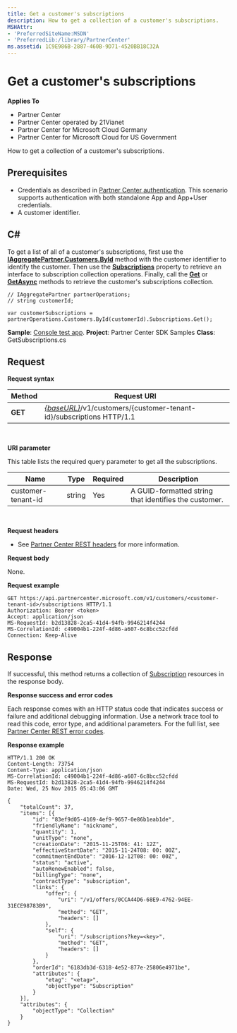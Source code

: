 ```yaml
---
title: Get a customer's subscriptions
description: How to get a collection of a customer's subscriptions.
MSHAttr:
- 'PreferredSiteName:MSDN'
- 'PreferredLib:/library/PartnerCenter'
ms.assetid: 1C9E986B-2887-460B-9D71-4520BB18C32A
---
```


# Get a customer's subscriptions


**Applies To**

-   Partner Center
-   Partner Center operated by 21Vianet
-   Partner Center for Microsoft Cloud Germany
-   Partner Center for Microsoft Cloud for US Government

How to get a collection of a customer's subscriptions.

## <span id="Prerequisites"></span><span id="prerequisites"></span><span id="PREREQUISITES"></span>Prerequisites


-   Credentials as described in [Partner Center authentication](partner-center-authentication.md). This scenario supports authentication with both standalone App and App+User credentials.
-   A customer identifier.

## <span id="C_"></span><span id="c_"></span>C#


To get a list of all of a customer's subscriptions, first use the [**IAggregatePartner.Customers.ById**](pc_sdk_cust.icustomercollection_byid) method with the customer identifier to identify the customer. Then use the [**Subscriptions**](pc_sdk_cust.icustomer_subscriptions) property to retrieve an interface to subscription collection operations. Finally, call the [**Get**](pc_sdk_subscrpt.isubscriptioncollection_get) or [**GetAsync**](pc_sdk_subscrpt.isubscriptioncollection_getasync) methods to retrieve the customer's subscriptions collection.

```
// IAggregatePartner partnerOperations;
// string customerId;

var customerSubscriptions = partnerOperations.Customers.ById(customerId).Subscriptions.Get();
```

**Sample**: [Console test app](console-test-app.md). **Project**: Partner Center SDK Samples **Class**: GetSubscriptions.cs

## <span id="Request"></span><span id="request"></span><span id="REQUEST"></span>Request


**Request syntax**

| Method  | Request URI                                                                                          |
|---------|------------------------------------------------------------------------------------------------------|
| **GET** | [*{baseURL}*](partner-center-rest-urls.md)/v1/customers/{customer-tenant-id}/subscriptions HTTP/1.1 |

 

**URI parameter**

This table lists the required query parameter to get all the subscriptions.

| Name               | Type   | Required | Description                                           |
|--------------------|--------|----------|-------------------------------------------------------|
| customer-tenant-id | string | Yes      | A GUID-formatted string that identifies the customer. |

 

**Request headers**

-   See [Partner Center REST headers](headers.md) for more information.

**Request body**

None.

**Request example**

```
GET https://api.partnercenter.microsoft.com/v1/customers/<customer-tenant-id>/subscriptions HTTP/1.1
Authorization: Bearer <token>
Accept: application/json
MS-RequestId: b2d13828-2ca5-41d4-94fb-9946214f4244
MS-CorrelationId: c49004b1-224f-4d86-a607-6c8bcc52cfdd
Connection: Keep-Alive
```

## <span id="Response"></span><span id="response"></span><span id="RESPONSE"></span>Response


If successful, this method returns a collection of [Subscription](subscriptions.md) resources in the response body.

**Response success and error codes**

Each response comes with an HTTP status code that indicates success or failure and additional debugging information. Use a network trace tool to read this code, error type, and additional parameters. For the full list, see [Partner Center REST error codes](error-codes.md).

**Response example**

```
HTTP/1.1 200 OK
Content-Length: 73754
Content-Type: application/json
MS-CorrelationId: c49004b1-224f-4d86-a607-6c8bcc52cfdd
MS-RequestId: b2d13828-2ca5-41d4-94fb-9946214f4244
Date: Wed, 25 Nov 2015 05:43:06 GMT

{
    "totalCount": 37,
    "items": [{
        "id": "83ef9d05-4169-4ef9-9657-0e86b1eab1de",
        "friendlyName": "nickname",
        "quantity": 1,
        "unitType": "none",
        "creationDate": "2015-11-25T06: 41: 12Z",
        "effectiveStartDate": "2015-11-24T08: 00: 00Z",
        "commitmentEndDate": "2016-12-12T08: 00: 00Z",
        "status": "active",
        "autoRenewEnabled": false,
        "billingType": "none",
        "contractType": "subscription",
        "links": {
            "offer": {
                "uri": "/v1/offers/0CCA44D6-68E9-4762-94EE-31ECE98783B9",
                "method": "GET",
                "headers": []
            },
            "self": {
                "uri": "/subscriptions?key=<key>",
                "method": "GET",
                "headers": []
            }
        },
        "orderId": "6183db3d-6318-4e52-877e-25806e4971be",
        "attributes": {
            "etag": "<etag>",
            "objectType": "Subscription"
        }
    }],
    "attributes": {
        "objectType": "Collection"
    }
}
```

 

 




